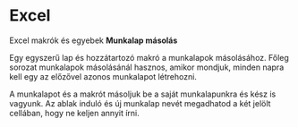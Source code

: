 # Excel
Excel makrók és egyebek
**Munkalap másolás**

Egy egyszerű lap és hozzátartozó makró a munkalapok másolásához.
Főleg sorozat munkalapok másolásánál hasznos, amikor mondjuk, minden napra kell egy az előzővel azonos munkalapot létrehozni. 

A munkalapot és a makrót másoljuk be a saját munkalapunkra és kész is vagyunk.
Az ablak induló és új munkalap nevét megadhatod a két jelölt cellában, hogy ne keljen annyit írni.
